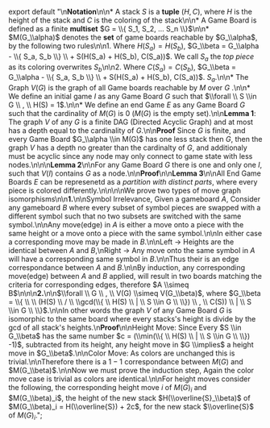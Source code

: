 export default "\n**Notation**\n\n* A stack $S$ is a **tuple** $(H, C)$, where $H$ is the height of the stack and $C$ is the coloring of the stack\n\n* A Game Board is defined as a finite **multiset** $G = \\{ S_1, S_2, ... S_n \\}$\n\n* $M(G_\\alpha)$ denotes the **set** of game boards reachable by $G_\\alpha$, by the following two rules\n\n1. Where $H(S_a) = H(S_b)$, $G_\\beta = G_\\alpha - \\{ S_a, S_b \\} \\ + S(H(S_a) + H(S_b), C(S_a))$. We call $S_a$ the *top piece* as its coloring overwrites $S_b$\n\n2. Where $C(S_a) = C(S_b)$, $G_\\beta = G_\\alpha - \\{ S_a, S_b \\} \\ + S(H(S_a) + H(S_b), C(S_a))$. $S_a$.\n\n* The Graph  $V(G)$ is the graph of all Game boards reachable by $M$ over $G$ .\n\n* We define an initial game $I$ as any Game Board $G$ such that $\\forall \\ S \\in G \\ , \\ H(S) = 1$.\n\n* We define an end Game $E$ as any Game Board $G$ such that the cardinality of $M(G)$ is 0 ($M(G)$ is the empty set).\n\n**Lemma 1**:  The graph $V$ of any $G$ is a finite DAG (Directed Acyclic Graph) and at most has a depth equal to the cardinality of $G$.\n\n**Proof** Since $G$ is finite, and every Game Board  $G_\\alpha \\in M(G)$ has one less stack then $G$, then the graph $V$ has a depth no greater than the cardinalty of $G$, and additionaly must be acyclic since any node may only connect to game state with less nodes.\n\n\n**Lemma 2**\n\nFor any Game Board $G$ there is one and only one $I$, such that $V(I)$ contains $G$ as a node.\n\n**Proof**\n\n**Lemma 3**\n\nAll End Game Boards $E$ can be represenetd as a *partition with distinct parts*, where every piece is colored differently.\n\n\n\nWe prove two types of move graph isomorphisms\n\n**1.**\n\nSymbol Irrelevance, Given a gameboard $A$, Consider any gameboard $B$ where every subset of symbol pieces are swapped with a different symbol such that no two subsets are switched with the same symbol.\n\nAny move(edge) in $A$ is either a move onto a piece with the same height or a move onto a piece with the same symbol.\n\nIn either case a corresponding move may be made in $B$.\n\nLeft -> Heights are the identical between $A$ and $B$,\nRight -> Any move onto the same symbol in $A$ will have a corresponding same symbol in $B$.\n\nThus their is an edge correspondance between $A$ and $B$.\n\nBy induction, any corresponding move(edge) between $A$ and $B$ applied, will result in two boards matching the criteria for corresponding edges, therefore $A \\simeq B$\n\n\n**2.**\n\n$\\forall \\ G \\ , \\ V(G) \\simeq V(G_\\beta)$, where $G_\\beta = \\{ \\ \\ (H(S) \\ /  \\ \\gcd(\\{ \\ H(S) \\ | \\ S \\in G \\ \\}) \\ , \\ C(S)) \\ | \\ S \\in G \\ \\}$.\n\nIn other words the graph $V$ of any Game Board $G$ is isomorphic to the same board where every stacks's height is divide by the gcd of all stack's heights.\n**Proof**\n\nHeight Move: Since Every $S \\in G_\\beta$ has the same number $c = (\\min(\\{ \\ H(S) \\ | \\ S \\in G \\ \\}) -1)$, subtracted from its height, any height move in $G \\implies$ a height move in $G_\\beta$.\n\nColor Move: As colors are unchanged this is trivial.\n\nTherefore there is a $1-1$ correspondance between $M(G)$ and $M(G_\\beta)$.\n\nNow we must prove the induction step, Again the color move case is trivial as colors are identical.\n\nFor height moves consider the following, the corresponding height move $i$ of $M(G)_i$ and $M(G_\\beta)_i$, the height of the new stack $H(\\overline{S}_\\beta)$ of $M(G_\\beta)_i = H(\\overline{S}) + 2c$, for the new stack $\\overline{S}$ of $M(G)_i$.";